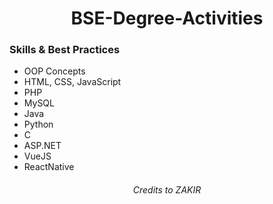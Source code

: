 <h1 align="center">BSE-Degree-Activities</h1>

### Skills &amp; Best Practices
- OOP Concepts
- HTML, CSS, JavaScript
- PHP
- MySQL
- Java
- Python
- C 
- ASP.NET
- VueJS
- ReactNative



<h6 align="center">Credits to ZAKIR</h6>

